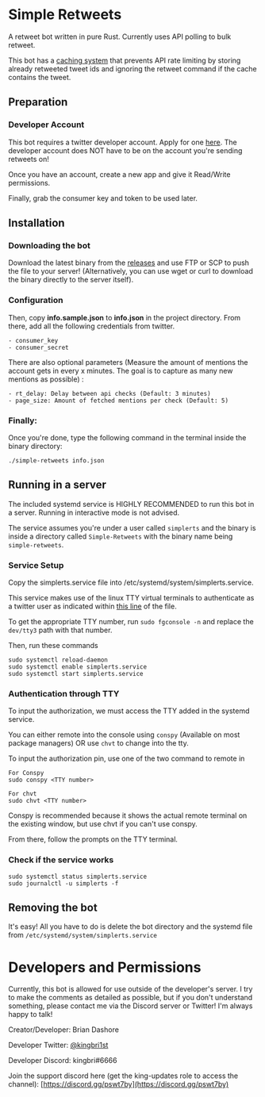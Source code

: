 # Simple Retweets

A retweet bot written in pure Rust. Currently uses API polling to bulk retweet.

This bot has a [caching system](https://github.com/bdashore3/Simple-Retweets/commit/f084c1380bfe96f4ed79702a508bbebdf9a603cd#diff-4526c02ea22c9a70285696db52fc53e6) that prevents API rate limiting by storing already retweeted tweet ids and ignoring the retweet command if the cache contains the tweet.

## Preparation

### Developer Account
This bot requires a twitter developer account. Apply for one [here](https://developer.twitter.com/en). The developer account does NOT have to be on the account you're sending retweets on!

Once you have an account, create a new app and give it Read/Write permissions. 

Finally, grab the consumer key and token to be used later.

## Installation

### Downloading the bot
Download the latest binary from the [releases](https://github.com/bdashore3/Simple-Retweets/releases) and use FTP or SCP to push the file to your server!
(Alternatively, you can use wget or curl to download the binary directly to the server itself).

### Configuration
Then, copy **info.sample.json** to **info.json** in the project directory. From there, add all the following credentials from twitter.
```
- consumer_key
- consumer_secret
```

There are also optional parameters (Measure the amount of mentions the account gets in every x minutes. The goal is to capture as many new mentions as possible) :
```
- rt_delay: Delay between api checks (Default: 3 minutes)
- page_size: Amount of fetched mentions per check (Default: 5)
```

### Finally:
Once you're done, type the following command in the terminal inside the binary directory:
```
./simple-retweets info.json
```

## Running in a server

The included systemd service is HIGHLY RECOMMENDED to run this bot in a server. Running in interactive mode is not advised. 

The service assumes you're under a user called `simplerts` and the binary is inside a directory called `Simple-Retweets` with the binary name being `simple-retweets`.

### Service Setup

Copy the simplerts.service file into /etc/systemd/system/simplerts.service.

This service makes use of the linux TTY virtual terminals to authenticate as a twitter user as indicated within [this line](https://github.com/bdashore3/Simple-Retweets/blob/master/systemd/simplerts.service#L16) of the file.

To get the appropriate TTY number, run `sudo fgconsole -n` and replace the `dev/tty3` path with that number.

Then, run these commands
```
sudo systemctl reload-daemon
sudo systemctl enable simplerts.service
sudo systemctl start simplerts.service
```

### Authentication through TTY

To input the authorization, we must access the TTY added in the systemd service.

You can either remote into the console using `conspy` (Available on most package managers) OR use `chvt` to change into the tty.

To input the authorization pin, use one of the two command to remote in

```
For Conspy
sudo conspy <TTY number>
```
```
For chvt
sudo chvt <TTY number>
```

Conspy is recommended because it shows the actual remote terminal on the existing window, but use chvt if you can't use conspy. 

From there, follow the prompts on the TTY terminal.

### Check if the service works
```
sudo systemctl status simplerts.service
sudo journalctl -u simplerts -f
```

## Removing the bot

It's easy! All you have to do is delete the bot directory and the systemd file from `/etc/systemd/system/simplerts.service`

# Developers and Permissions

Currently, this bot is allowed for use outside of the developer's server. I try to make the comments as detailed as possible, but if you don't understand something, please contact me via the Discord server or Twitter! I'm always happy to talk!

Creator/Developer: Brian Dashore

Developer Twitter: [@kingbri1st](https://twitter.com/kingbri1st)

Developer Discord: kingbri#6666

Join the support discord here (get the king-updates role to access the channel): [https://discord.gg/pswt7by](https://discord.gg/pswt7by)

